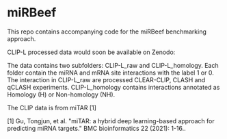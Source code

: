# miRBeef
This repo contains accompanying code for the miRBeef benchmarking approach.

CLIP-L processed data would soon be available on Zenodo: 

The data contains two subfolders: CLIP-L_raw and CLIP-L_homology. Each folder contain the miRNA and mRNA site interactions with the label 1 or 0.
The interaction in CLIP-L_raw are processed CLEAR-CLIP, CLASH and qCLASH experiments. CLIP-L_homology contains interactions annotated as Homology (H) or Non-homology (NH).

The CLIP data is from miTAR [1]

[1] Gu, Tongjun, et al. "miTAR: a hybrid deep learning-based approach for predicting miRNA targets." BMC bioinformatics 22 (2021): 1-16..
